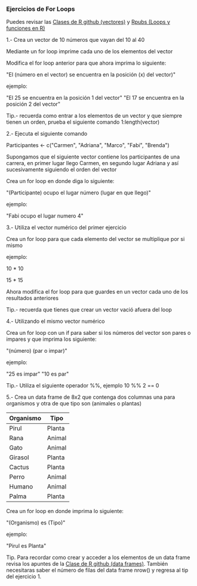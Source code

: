 ### Ejercicios de For Loops

Puedes revisar las [Clases de R github (vectores)](https://github.com/cristoichkov/Clases_R/tree/master/Clase_1) y [Rpubs (Loops y funciones en R)](https://github.com/cristoichkov/Clases_R/tree/master/Clase_1)

1.- Crea un vector de 10 números que vayan del 10 al 40

Mediante un for loop imprime cada uno de los elementos del vector

Modifica el for loop anterior para que ahora imprima lo siguiente:

"El (número en el vector) se encuentra en la posición (x) del vector)"

ejemplo:

"El 25 se encuentra en la posición 1 del vector"
"El 17 se encuentra en la posición 2 del vector"


Tip.- recuerda como entrar a los elementos de un vector y que siempre tienen un orden, prueba el siguiente comando 1:length(vector)


2.- Ejecuta el siguiente comando

Participantes <- c("Carmen", "Adriana", "Marco", "Fabi", "Brenda")

Supongamos que el siguiente vector contiene los participantes de una carrera, en primer lugar llego Carmen, en segundo lugar Adriana y así sucesivamente siguiendo el orden del vector

Crea un for loop en donde diga lo siguiente:

"(Participante) ocupo el lugar número (lugar en que llego)"

ejemplo:

"Fabi ocupo el lugar numero 4"


3.- Utiliza el vector numérico del primer ejercicio

Crea un for loop para que cada elemento del vector se multiplique por si mismo

ejemplo:

10 * 10

15 * 15

Ahora modifica el for loop para que guardes en un vector cada uno de los resultados anteriores

Tip.- recuerda que tienes que crear un vector vació afuera del loop


4.- Utilizando el mismo vector numérico

Crea un for loop con un if para saber si los números del vector son pares o impares y que imprima los siguiente:

"(número) (par o impar)"

ejemplo:

"25 es impar"
"10 es par"

Tip.- Utiliza el siguiente operador %%, ejemplo 10 %% 2 == 0

5.- Crea un data frame de 8x2 que contenga dos columnas una para organismos y otra de que tipo son (animales o plantas)  

|Organismo  |Tipo|
|---------|------|
|Pirul|   Planta|
|Rana|       Animal|
|Gato|       Animal|
|Girasol|    Planta|
|Cactus|     Planta|
|Perro|      Animal|
|Humano|     Animal|
|Palma|      Planta|

Crea un for loop en donde imprima lo siguiente:

"(Organismo) es (Tipo)"

ejemplo:

"Pirul es Planta"

Tip. Para recordar como crear y acceder a los elementos de un data frame revisa los apuntes de la [Clase de R github (data frames)](https://github.com/cristoichkov/Clases_R/tree/master/Clase_3). También necesitaras saber el número de filas del data frame nrow() y regresa al tip del ejercicio 1.
